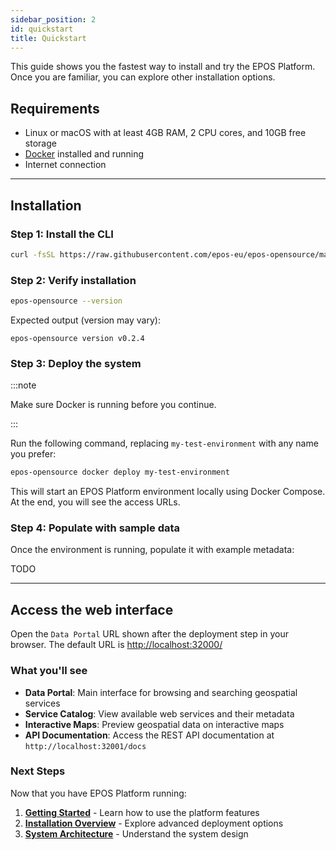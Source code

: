 ```yaml
---
sidebar_position: 2
id: quickstart
title: Quickstart
---
```


This guide shows you the fastest way to install and try the EPOS Platform. Once you are familiar, you can explore other installation options.

## Requirements

- Linux or macOS with at least 4GB RAM, 2 CPU cores, and 10GB free storage
- [Docker](https://docs.docker.com/get-started/get-docker/) installed and running
- Internet connection

---

## Installation

### Step 1: Install the CLI

```bash
curl -fsSL https://raw.githubusercontent.com/epos-eu/epos-opensource/main/install.sh | bash
```

### Step 2: Verify installation

```bash
epos-opensource --version
```

Expected output (version may vary):

```text
epos-opensource version v0.2.4
```

### Step 3: Deploy the system

:::note

Make sure Docker is running before you continue.

:::

Run the following command, replacing `my-test-environment` with any name you prefer:

```bash
epos-opensource docker deploy my-test-environment
```

This will start an EPOS Platform environment locally using Docker Compose. At the end, you will see the access URLs.

### Step 4: Populate with sample data

Once the environment is running, populate it with example metadata:

TODO

---

## Access the web interface

Open the `Data Portal` URL shown after the deployment step in your browser. The default URL is [http://localhost:32000/](http://localhost:32000/)

### What you'll see

- **Data Portal**: Main interface for browsing and searching geospatial services
- **Service Catalog**: View available web services and their metadata
- **Interactive Maps**: Preview geospatial data on interactive maps
- **API Documentation**: Access the REST API documentation at `http://localhost:32001/docs`

### Next Steps

Now that you have EPOS Platform running:

1. **[Getting Started](./user-guide.md)** - Learn how to use the platform features
2. **[Installation Overview](./installation/installation.md)** - Explore advanced deployment options
3. **[System Architecture](/architecture/architecture.md)** - Understand the system design
